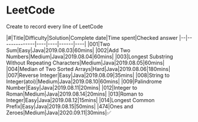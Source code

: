 # LeetCode
Create to record every line of LeetCode

|#|Title|Difficulty|Solution|Complete date|Time spent|Checked answer
|--|--------------|----|----|------|----|
|001|Two Sum|Easy|Java|2019.08.03|60mins|
|002|Add Two Numbers|Medium|Java|2019.08.04|60mins|
|003|Longest Substring Without Repeating Characters|Medium|Java|2019.08.05|60mins|
|004|Median of Two Sorted Arrays|Hard|Java|2019.08.06|180mins|
|007|Reverse Integer|Easy|Java|2019.08.09|35mins|
|008|String to Integer(atoi)|Medium|Java|2019.08.10|60mins|
|009|Palindrome Number|Easy|Java|2019.08.11|20mins|
|012|Integer to Roman|Medium|Java|2019.08.14|20mins|
|013|Roman to Integer|Easy|Java|2019.08.12|15mins|
|014|Longest Common Prefix|Easy|Java|2019.08.15|50mins|
|474|Ones and Zeroes|Medium|Java|2020.09.11|30mins|✅
